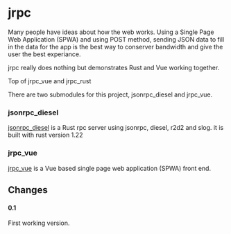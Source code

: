 # jrpc

Many people have ideas about how the web works. Using a Single Page Web Application (SPWA) and using POST method, sending JSON data to fill in the data for the app is the best way to conserver bandwidth and give the user the best experiance.

jrpc really does nothing but demonstrates Rust and Vue working together.

Top of jrpc_vue and jrpc_rust

There are two submodules for this project, jsonrpc_diesel and jrpc_vue. 

### jsonrpc_diesel
<a href="https://github.com/greenpdx/jsonrpc_diesel">jsonrpc_diesel</a> is a Rust rpc server using jsonrpc, diesel, r2d2 and slog.
it is built with rust version 1.22

### jrpc_vue
<a href="https://github.com/greenpdx/jrpc_vue">jrpc_vue</a> is a Vue based single page web application (SPWA) front end. 


## Changes
#### 0.1
  First working version. 
